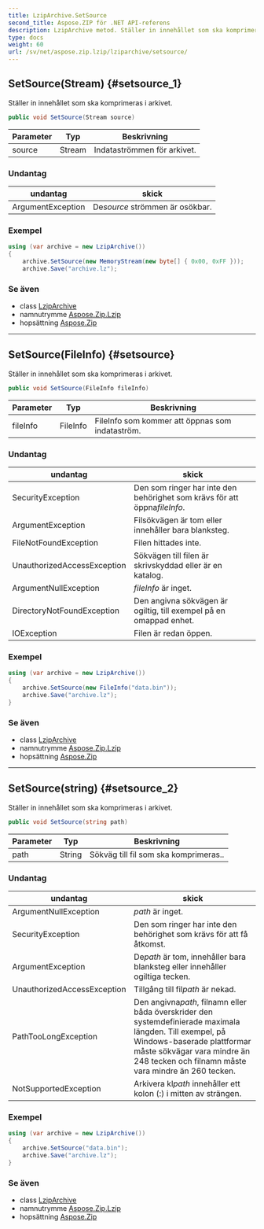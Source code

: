 ```yaml
---
title: LzipArchive.SetSource
second_title: Aspose.ZIP för .NET API-referens
description: LzipArchive metod. Ställer in innehållet som ska komprimeras i arkivet.
type: docs
weight: 60
url: /sv/net/aspose.zip.lzip/lziparchive/setsource/
---
```

## SetSource(Stream) {#setsource_1}

Ställer in innehållet som ska komprimeras i arkivet.

```csharp
public void SetSource(Stream source)
```

| Parameter | Typ | Beskrivning |
| --- | --- | --- |
| source | Stream | Indataströmmen för arkivet. |

### Undantag

| undantag | skick |
| --- | --- |
| ArgumentException | De*source* strömmen är osökbar. |

### Exempel

```csharp
using (var archive = new LzipArchive())
{
    archive.SetSource(new MemoryStream(new byte[] { 0x00, 0xFF }));
    archive.Save("archive.lz");

```

### Se även

* class [LzipArchive](../)
* namnutrymme [Aspose.Zip.Lzip](../../lziparchive/)
* hopsättning [Aspose.Zip](../../../)

---

## SetSource(FileInfo) {#setsource}

Ställer in innehållet som ska komprimeras i arkivet.

```csharp
public void SetSource(FileInfo fileInfo)
```

| Parameter | Typ | Beskrivning |
| --- | --- | --- |
| fileInfo | FileInfo | FileInfo som kommer att öppnas som indataström. |

### Undantag

| undantag | skick |
| --- | --- |
| SecurityException | Den som ringer har inte den behörighet som krävs för att öppna*fileInfo*. |
| ArgumentException | Filsökvägen är tom eller innehåller bara blanksteg. |
| FileNotFoundException | Filen hittades inte. |
| UnauthorizedAccessException | Sökvägen till filen är skrivskyddad eller är en katalog. |
| ArgumentNullException | *fileInfo* är inget. |
| DirectoryNotFoundException | Den angivna sökvägen är ogiltig, till exempel på en omappad enhet. |
| IOException | Filen är redan öppen. |

### Exempel

```csharp
using (var archive = new LzipArchive()) 
{
    archive.SetSource(new FileInfo("data.bin"));
    archive.Save("archive.lz");
}
```

### Se även

* class [LzipArchive](../)
* namnutrymme [Aspose.Zip.Lzip](../../lziparchive/)
* hopsättning [Aspose.Zip](../../../)

---

## SetSource(string) {#setsource_2}

Ställer in innehållet som ska komprimeras i arkivet.

```csharp
public void SetSource(string path)
```

| Parameter | Typ | Beskrivning |
| --- | --- | --- |
| path | String | Sökväg till fil som ska komprimeras.. |

### Undantag

| undantag | skick |
| --- | --- |
| ArgumentNullException | *path* är inget. |
| SecurityException | Den som ringer har inte den behörighet som krävs för att få åtkomst. |
| ArgumentException | De*path* är tom, innehåller bara blanksteg eller innehåller ogiltiga tecken. |
| UnauthorizedAccessException | Tillgång till fil*path* är nekad. |
| PathTooLongException | Den angivna*path*, filnamn eller båda överskrider den systemdefinierade maximala längden. Till exempel, på Windows-baserade plattformar måste sökvägar vara mindre än 248 tecken och filnamn måste vara mindre än 260 tecken. |
| NotSupportedException | Arkivera kl*path* innehåller ett kolon (:) i mitten av strängen. |

### Exempel

```csharp
using (var archive = new LzipArchive()) 
{
    archive.SetSource("data.bin");
    archive.Save("archive.lz");
}
```

### Se även

* class [LzipArchive](../)
* namnutrymme [Aspose.Zip.Lzip](../../lziparchive/)
* hopsättning [Aspose.Zip](../../../)


